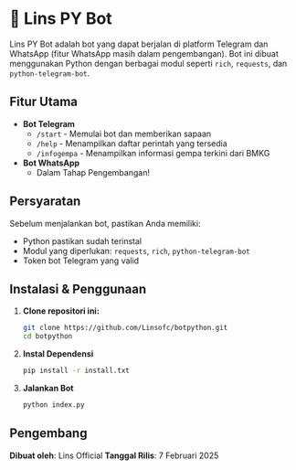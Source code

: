# 🤖 Lins PY Bot

Lins PY Bot adalah bot yang dapat berjalan di platform Telegram dan WhatsApp (fitur WhatsApp masih dalam pengembangan). Bot ini dibuat menggunakan Python dengan berbagai modul seperti `rich`, `requests`, dan `python-telegram-bot`.

## Fitur Utama
- **Bot Telegram**
  - `/start` - Memulai bot dan memberikan sapaan
  - `/help` - Menampilkan daftar perintah yang tersedia
  - `/infogempa` - Menampilkan informasi gempa terkini dari BMKG
- **Bot WhatsApp**
  - Dalam Tahap Pengembangan!

## Persyaratan
Sebelum menjalankan bot, pastikan Anda memiliki:
- Python pastikan sudah terinstal
- Modul yang diperlukan: `requests`, `rich`, `python-telegram-bot`
- Token bot Telegram yang valid

## Instalasi & Penggunaan
1. **Clone repositori ini:**
   ```bash
   git clone https://github.com/Linsofc/botpython.git
   cd botpython

2. **Instal Dependensi**
   ```bash
   pip install -r install.txt

3. **Jalankan Bot**
   ```bash
   python index.py

## Pengembang
  **Dibuat oleh**: Lins Official
  **Tanggal Rilis**: 7 Februari 2025
